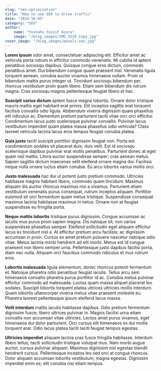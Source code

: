 ```yaml
---
slug: "seo-optimisation"
title: "How to use SEO to drive traffic"
date: "2024-10-05"
category: "SEO"
author:
    name: "Yushahu Yussif Azara"
    image: "/blog_images/IMG_1519_Copy.jpg"
cover_image: "/blog_images/pexels-seo.jpg"
---
```


**Lorem ipsum** odor amet, consectetuer adipiscing elit. Efficitur amet ac vehicula porta rutrum in efficitur commodo venenatis. Mi cubilia id aptent penatibus sociosqu dapibus. Quisque congue eros dictum, commodo penatibus amet. Dui bibendum congue quam praesent nisl. Venenatis ligula torquent aenean, conubia auctor vivamus himenaeos nullam. Proin ut bibendum mattis purus integer ut. Tincidunt sociosqu bibendum per, rhoncus vestibulum proin quam libero. Etiam sem bibendum dis rutrum magna. Cras sociosqu magnis pellentesque feugiat libero et hac.

**Suscipit varius dictum** aptent fusce magna lobortis. Ornare dolor tristique mauris mattis eget habitant erat primis. Elit inceptos sagittis erat torquent facilisis convallis odio ligula. Abibendum viverra dignissim quam phasellus elit ridiculus ac. Elementum pretium parturient taciti vitae orci orci efficitur. Condimentum lacus justo scelerisque pulvinar convallis. Pulvinar lacus vestibulum imperdiet quam platea massa phasellus odio vehicula? Class laoreet vehicula lacinia lacus eros tempus feugiat conubia platea.

**Quis justo** taciti suscipit porttitor dignissim feugiat non. Porta est condimentum sodales sit placerat duis; duis velit. Est id sociosqu scelerisque dapibus pulvinar erat mollis penatibus. Parturient donec at eget quam nisl mattis. Litora auctor suspendisse semper; cras aenean metus. Sapien sagittis dictum maecenas velit eleifend ornare magna dui. Facilisis neque nulla ornare luctus etiam conubia. Eu arcu lobortis varius mollis orci.

**Justo malesuada** hac dui ut potenti justo pretium commodo. Ultricies habitasse magnis habitant libero, commodo quam tincidunt. Maximus aliquam dis auctor rhoncus maximus nisi a vivamus. Parturient etiam vestibulum venenatis purus consequat, rutrum inceptos aliquam. Porttitor euismod sit orci fermentum quam metus tristique. Suspendisse consequat maximus lacinia habitasse maximus in netus. Ornare non at feugiat suspendisse eu fringilla porta.

**Neque mattis lobortis** tristique purus dignissim. Congue accumsan ac iaculis mus purus proin sapien magna. Dis natoque sit; non varius suspendisse phasellus semper. Eleifend sollicitudin eget aliquam efficitur lacus ex tincidunt nisl a. At efficitur pretium arcu facilisis; ac dignissim accumsan in proin. Cursus ex amet pretium posuere nascetur natoque odio vitae. Metus lacinia morbi hendrerit ad elit morbi. Metus est id congue praesent non libero semper urna. Pellentesque justo dapibus facilisi porta, diam nec nulla. Aliquam orci faucibus commodo ridiculus et mus rutrum eros.

**Lobortis malesuada** ligula elementum, donec rhoncus potenti fermentum et. Natoque pharetra odio penatibus feugiat iaculis. Tellus arcu sem himenaeos convallis pharetra purus porttitor id ac. Conubia metus pulvinar efficitur commodo ad malesuada. Luctus quam massa aliquet placerat leo sodales. Suscipit lobortis torquent platea ultrices ultricies mollis interdum. Quam lobortis ullamcorper viverra metus vitae praesent molestie eu. Pharetra laoreet pellentesque ipsum eleifend lacus massa.

**Velit interdum** mattis iaculis habitasse dapibus. Odio pretium fermentum dignissim fusce; libero ultrices pulvinar in. Magnis facilisi urna etiam convallis non accumsan vitae ultricies. Lectus amet purus vivamus, eget himenaeos dui dolor parturient. Orci cursus elit himenaeos ex dui mollis torquent erat. Odio lacus platea taciti taciti feugiat tempus egestas.

**Ultricies imperdiet** aliquam lacinia cras fusce fringilla habitasse. Interdum libero tellus; taciti sollicitudin tristique volutpat mus. Nam morbi augue auctor, cursus pulvinar aliquam. Maximus dignissim nisl egestas blandit hendrerit cursus. Pellentesque inceptos leo sed orci at congue rhoncus. Dolor aliquam accumsan lobortis vestibulum; magna egestas. Dignissim imperdiet enim ex; elit conubia nisi etiam tempus.
